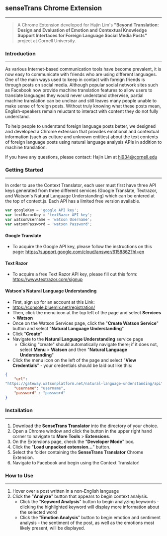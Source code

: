 
**senseTrans Chrome Extension**
-
___
>A Chrome Extension developed for Hajin Lim's **"Beyond Translation: Design and Evaluation of Emotion and Contextual Knowledge Support Interfaces for Foreign Language Social Media Posts"** project at Cornell University.

### **Introduction**
___
As various Internet-based communication tools have become prevalent, it is now easy to communicate with friends who are using different languages. One of the main ways used to keep in contact with foreign friends is through posts on social media. Although popular social network sites such as Facebook now provide machine translation features to allow users to translate languages they would never understand otherwise, partial machine translation can be unclear and still leaves many people unable to make sense of foreign posts. Without truly knowing what these posts mean, English-speakers remain reluctant to interact with content they do not fully understand.

To help people to understand foreign language posts better, we designed and developed a Chrome extension that provides emotional and contextual information (such as culture and unknown entities) about the text contents of foreign language posts using natural language analysis APIs in addition to machine translation.

If you have any questions, please contact:
Hajin Lim at hl934@cornell.edu

### **Getting Started**
___
In order to use the Context Translator, each user must first have three API keys generated from three different services (Google Translate, Textrazor, and Watson's Natural Language Understanding) which can be entered at the top of context.js. Each API has a limited free version available. 
```javascript
var googleKey = 'google API key';
var textRazorKey = 'textRazor API key';
var watsonUsername = 'watson Username';
var watsonPassword = 'watson Password';
```
#### **Google Translate**
- To acquire the Google API key, please follow the instructions on this page: 
https://support.google.com/cloud/answer/6158862?hl=en	

#### **Text Razor**
- To acquire a free Text Razor API key, please fill out this form:
https://www.textrazor.com/signup

#### **Watson's Natural Language Understanding**
- First, sign up for an account at this Link:  
- https://console.bluemix.net/registration/ 
- Then, click the menu icon at the top left of the page and select **Services** > **Watson** 
- Once on the Watson Services page, click the "**Create Watson Service**" button and select "**Natural Language Understanding**"
- Click "**Create**"
- Navigate to the **Natural Language Understanding** service page 
	- Clicking "create" should automatically navigate there; if it does not, select
	**Menu** > **Watson** and then "**Natural Language Understanding**" 
- Click the menu icon on the left of the page and select "**View Credentials**" -
 your credentials should be laid out like this:
```json
{
	"url":
"https://gateway.watsonplatform.net/natural-language-understanding/api",
	"username": "username",
	"password" : "password"
}
```


### **Installation**
___
1. Download the **SenseTrans Translator** into the directory of your choice.
2. Open a Chrome window and click the button in the upper right hand corner to navigate to **More Tools** > **Extensions**.
3. On the Extensions page, check the "**Developer Mode**" box.
4. Click the "**Load unpacked extension...**" button.
5. Select the folder containing the **SenseTrans Translator** Chrome Extension.
6. Navigate to Facebook and begin using the Context Translator!

### **How to Use**
___
1. Hover over a post written in a non-English language
2. Click the "**Analyze**" button that appears to begin context analysis.
	- Click the "**Keyword Analysis**" button to begin analyzing keywords - clicking the highlighted keyword will display more information about the selected word
	- Click the "**Emotion Analysis**" button to begin emotion and sentiment analysis - the sentiment of the post, as well as the emotions most likely present, will be displayed.

